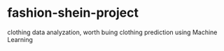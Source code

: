 # fashion-shein-project
clothing data analyzation, worth buing clothing prediction using Machine Learning
